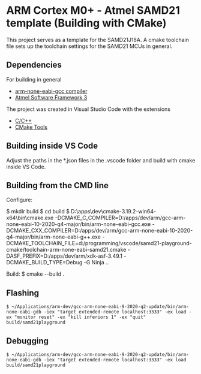 # ARM Cortex M0+ - Atmel SAMD21 template (Building with CMake)

This project serves as a template for the SAMD21J18A.
A cmake toolchain file sets up the toolchain settings for the SAMD21 MCUs in general.

## Dependencies

For building in general

- [arm-none-eabi-gcc compiler](https://developer.arm.com/tools-and-software/open-source-software/developer-tools/gnu-toolchain/gnu-rm/downloads)
- [Atmel Software Framework 3](https://www.microchip.com/en-us/development-tools-tools-and-software/libraries-code-examples-and-more/advanced-software-framework-for-sam-devices)

The project was created in Visual Studio Code with the extensions

- [C/C++](https://marketplace.visualstudio.com/items?itemName=ms-vscode.cpptools)
- [CMake Tools](https://marketplace.visualstudio.com/items?itemName=ms-vscode.cmake-tools)

## Building inside VS Code

Adjust the paths in the *.json files in the .vscode folder and build with cmake inside VS Code.

## Building from the CMD line

Configure:

$ mkdir build
$ cd build
$ D:\apps\dev\cmake-3.19.2-win64-x64\bin\cmake.exe -DCMAKE_C_COMPILER=D:/apps/dev/arm/gcc-arm-none-eabi-10-2020-q4-major/bin/arm-none-eabi-gcc.exe -DCMAKE_CXX_COMPILER=D:/apps/dev/arm/gcc-arm-none-eabi-10-2020-q4-major/bin/arm-none-eabi-g++.exe -DCMAKE_TOOLCHAIN_FILE=d:/programming/vscode/samd21-playground-cmake/toolchain-arm-none-eabi-samd21.cmake -DASF_PREFIX=D:/apps/dev/arm/xdk-asf-3.49.1 -DCMAKE_BUILD_TYPE=Debug -G Ninja ..

Build:
	$ cmake --build .

## Flashing

	$ ~/Applications/arm-dev/gcc-arm-none-eabi-9-2020-q2-update/bin/arm-none-eabi-gdb -iex "target extended-remote localhost:3333" -ex load -ex "monitor reset" -ex "kill inferiors 1" -ex "quit" build/samd21playground

## Debugging

	$ ~/Applications/arm-dev/gcc-arm-none-eabi-9-2020-q2-update/bin/arm-none-eabi-gdb -iex "target extended-remote localhost:3333" -ex load build/samd21playground

